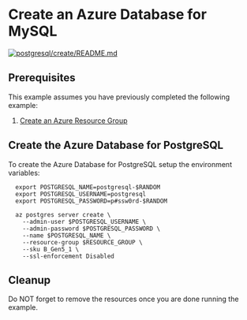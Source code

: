 
# Create an Azure Database for MySQL

[![postgresql/create/README.md](https://github.com/Azure-Samples/java-on-azure-examples/actions/workflows/postgresql_create_README_md.yml/badge.svg)](https://github.com/Azure-Samples/java-on-azure-examples/actions/workflows/postgresql_create_README_md.yml)

## Prerequisites

This example assumes you have previously completed the following example:

1. [Create an Azure Resource Group](../../group/create/README.md)

<!-- workflow.include(../../group/create/README.md) -->

## Create the Azure Database for PostgreSQL

To create the Azure Database for PostgreSQL setup the environment variables:

<!-- workflow.skip() -->
```shell
  export POSTGRESQL_NAME=postgresql-$RANDOM
  export POSTGRESQL_USERNAME=postgresql
  export POSTGRESQL_PASSWORD=p#ssw0rd-$RANDOM
```

<!-- workflow.run()
if [[ -z $POSTGRESQL_NAME ]]; then
  export POSTGRESQL_NAME=postgresql-$RANDOM
  export POSTGRESQL_USERNAME=postgresql
  export POSTGRESQL_PASSWORD=p#ssw0rd-$RANDOM
fi
  -->

```shell
  az postgres server create \
    --admin-user $POSTGRESQL_USERNAME \
    --admin-password $POSTGRESQL_PASSWORD \
    --name $POSTGRESQL_NAME \
    --resource-group $RESOURCE_GROUP \
    --sku B_Gen5_1 \
    --ssl-enforcement Disabled
```

## Cleanup

Do NOT forget to remove the resources once you are done running the example.

<!-- workflow.directOnly()

  export RESULT=$(az postgres server show --resource-group $RESOURCE_GROUP --name $POSTGRESQL_NAME --output tsv --query userVisibleState)
  if [[ "$RESULT" != Ready ]]; then
    echo 'PostgreSQL database is NOT ready'
    az group delete --name $RESOURCE_GROUP --yes || true
    exit 1
  fi

  az group delete --name $RESOURCE_GROUP --yes || true

  -->
